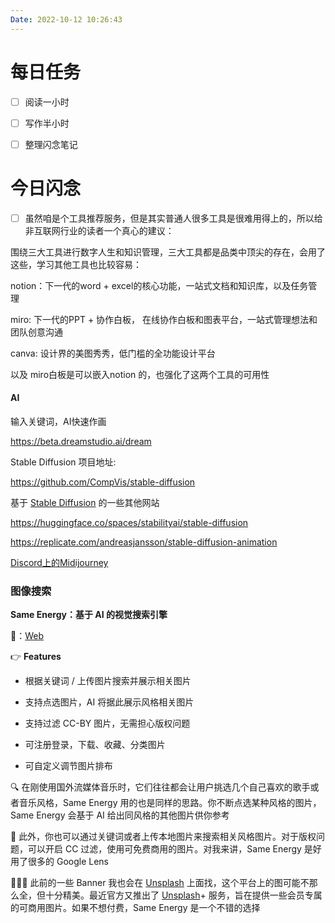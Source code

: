 ```yaml
---
Date: 2022-10-12 10:26:43
---
```


# 每日任务
- [ ] 阅读一小时
- [ ] 写作半小时
- [ ] 整理闪念笔记


# 今日闪念
- [ ] 虽然咱是个工具推荐服务，但是其实普通人很多工具是很难用得上的，所以给非互联网行业的读者一个真心的建议：

围绕三大工具进行数字人生和知识管理，三大工具都是品类中顶尖的存在，会用了这些，学习其他工具也比较容易：

notion：下一代的word + excel的核心功能，一站式文档和知识库，以及任务管理

miro: 下一代的PPT + 协作白板， 在线协作白板和图表平台，一站式管理想法和团队创意沟通

canva: 设计界的美图秀秀，低门槛的全功能设计平台

  

以及 miro白板是可以嵌入notion 的，也强化了这两个工具的可用性

#### AI
输入关键词，AI快速作画

https://beta.dreamstudio.ai/dream

Stable Diffusion 项目地址:

https://github.com/CompVis/stable-diffusion


基于 [Stable Diffusion](https://github.com/CompVis/stable-diffusion) 的一些其他网站

https://huggingface.co/spaces/stabilityai/stable-diffusion

https://replicate.com/andreasjansson/stable-diffusion-animation

[Discord上的Midijourney](https://discord.gg/midjourney)



### 图像搜索
**Same Energy：基于 AI 的视觉搜索引擎**

  

🔗：[Web](https://same.energy/)

  

👉 **Features**

  

- 根据关键词 / 上传图片搜索并展示相关图片

- 支持点选图片，AI 将据此展示风格相关图片

- 支持过滤 CC-BY 图片，无需担心版权问题

- 可注册登录，下载、收藏、分类图片

- 可自定义调节图片排布

  

🔍 在刚使用国外流媒体音乐时，它们往往都会让用户挑选几个自己喜欢的歌手或者音乐风格，Same Energy 用的也是同样的思路。你不断点选某种风格的图片，Same Energy 会基于 AI 给出同风格的其他图片供你参考

  

👀 此外，你也可以通过关键词或者上传本地图片来搜索相关风格图片。对于版权问题，可以开启 CC 过滤，使用可免费商用的图片。对我来讲，Same Energy 是好用了很多的 Google Lens

  

👨🏻‍💻 此前的一些 Banner 我也会在 [Unsplash](https://unsplash.com/) 上面找，这个平台上的图可能不那么全，但十分精美。最近官方又推出了 [Unsplash](https://unsplash.com/plus)+ 服务，旨在提供一些会员专属的可商用图片。如果不想付费，Same Energy 是一个不错的选择